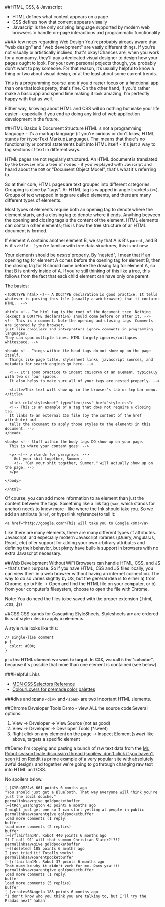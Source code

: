 ##HTML, CSS, & Javascript

* HTML defines what content appears on a page
* CSS defines how that content appears visually
* Javascript is the only scripting language supported by modern web browsers to handle on-page interactions and programmatic functionality

###A few notes regarding Web Design
You're probably already aware that "web design" and "web development" are vastly different things. If you're not visually or artistically inclined, that's okay! Chances are, when you work for a companyy, they'll pay a dedicated visual designer to design how your pages ought to look. For your own personal projects though, you probably don't want to pay someone. For that reason, it's usually helpful to know a thing or two about visual design, or at the least about some current trends.

This is a programming course, and if you'd rather focus on a functional app than one that looks pretty, that's fine. On the other hand, if you'd rather make a basic app and spend time making it look amazing, I'm perfectly happy with that as well.

Either way, knowing about HTML and CSS will do nothing but make your life easier - especially if you end up doing any kind of web application development in the future.

##HTML Basics & Document Structure
HTML is not a programming language - it's a markup language (if you're curious or don't know, HTML stands for *H*yper*T*ext *M*arkup *L*anguage). That means that there's no functionality or control statements built into HTML itself - it's just a way to tag sections of text in different ways.

HTML pages are not regularly structured. An HTML document is translated by the browser into a tree of nodes - if you've played with Javacript and heard about the `DOM` or "Document Object Model", that's what it's referring to.

So at their core, HTML pages are text grouped into different categories. Grouping is done by "tags". An HTML tag is wrapped in angle brackets (`<>`). Groups of text wrapped in tags are called elements, and there are many different types of elements.

Most types of elements require both an opening tag to denote where the element starts, and a closing tag to denote where it ends. Anything between the opening and closing tags is the content of the element. HTML elements can contain other elements; this is how the tree structure of an HTML document is formed.

If element A contains another element B, we say that A is B's `parent`, and B is A's `child` - if you're familiar with tree data structures, this is not new.

Your elements should be *nested* properly. By "nested", I mean that if an opening tag for element A comes before the opening tag for element B, then the closing tag for B should come before the closing tag for element A, so that B is entirely inside of A. If you're still thinking of this like a tree, this follows from the fact that each child element can have only one parent.

The basics:
```
<!DOCTYPE html> <!-- A DOCTYPE declaration is good practice. It tells whatever is parsing this file (usually a web browser) that it contains HTML.  -->

<html> <!-- The html tag is the root of the document tree. Nothing (except a DOCTYPE declaration) should come before or after it. -->
<!-- This is a comment. Note the opening and closing tags. Comments are ignored by the browser,
just like compilers and interpreters ignore comments in programming languages.
They can span multiple lines. HTML largely ignores/collapses whitespace. -->

<head> <!-- Things within the head tags do not show up on the page itself.
  Things like page title, stylesheet links, javascript sources, and metadata for search engines go here. -->

  <!-- It's good practice to indent children of an element, typically with two or four spaces.
  It also helps to make sure all of your tags are nested properly. -->

  <title>This text will show up in the browser's tab or top bar menu.</title>

  <link rel="stylesheet" type="text/css" href="style.css">
  <!-- This is an example of a tag that does not require a closing tag. 
  It links to an external CSS file (by the content of the href attribute) and
  tells the document to apply those styles to the elements in this document. -->
</head>

<body> <!-- Stuff within the body tags DO show up on your page.
  This is where your content goes! -->
  
  <p> <!-- p stands for paragraph. -->
    Get your shit together, Summer.
    <!-- "Get your shit together, Summer." will actually show up on the page. -->
  </p>
  
</body>

</html>
```

Of course, you can add more information to an element than just the content between the tags. Something like a link tag (`<a>`, which stands for anchor) needs to know more - like where the link should take you. So we add an attribute (`href`, or *h*yperlink *ref*erence) to tell it:
```
<a href="http://google.com">This will take you to Google.com!</a>
```

Like there are many elements, there are many different types of attributes. Javascript, and especially modern Javascript libraries (jQuery, AngularJs, React, etc) offer support for adding your own arbitrary attributes and defining their behavior, but plenty have built-in support in browsers with no extra Javascript necessary.

##Web Development Without WiFi
Browsers can handle HTML, CSS, and JS - that's their purpose. So if you have HTML, CSS and JS files locally, you can view them in a web browser without having an internet connection. The way to do so varies slightly by OS, but the general idea is to either a) from Chrome, go to File -> Open and find the HTML file on your computer, or b) from your computer's filesystem, choose to open the file with Chrome.

Note: You do need the files to be saved with the proper extension (.html, .css, .js) 

##CSS
CSS stands for *C*ascading *S*tyle*S*heets. Stylesheets are are ordered lists of style rules to apply to elements.

A style rule looks like this:
```
// single-line comment
p {
  color: #000;
}
```
`p` is the HTML element we want to target. In CSS, we call it the "selector", because it's possible that more than one element is contained (see below). 

###Helpful Links

  * [MDN CSS Selectors Reference](https://developer.mozilla.org/en-US/docs/Web/Guide/CSS/Getting_started/Selectors)
  * [ColourLovers for premade color palettes](http://www.colourlovers.com/palettes)

###divs and spans
`<div>` and `<span>` are two important HTML elements.

##Chrome Developer Tools Demo - view ALL the source code
Several options:
1) View -> Developer -> View Source (not as good)
2) View -> Developer -> Developer Tools (*sweet)
3) Right click on any element on the page -> Inspect Element (*sweet* like above, targets a specific element

##Demo
I'm copying and pasting a bunch of raw text data from the [Mr. Robot season finale discussion thread (spoilers, don't click if you haven't seen it)](https://www.reddit.com/r/MrRobot/comments/3jfpuu/mr_robot_s1e10_eps110_zer0dayavi_official/) on Reddit (a prime example of a very popular site with absolutely awful design), and together we're going to go through changing raw text into HTML and CSS.

No spoilers below.

```
[–]XYEaQMZJvS 661 points 6 months ago 
"You should just get a BlueTooth. That way everyone will think you're just the local douche."
permalinksavegive goldpocketbuffer
[–]tRon_washington 43 points 6 months ago 
I might just get one so I can start yelling at people in public
permalinksaveparentgive goldpocketbuffer
load more comments (1 reply)
buffer
load more comments (2 replies)
buffer
[–]rflairfan1Mr. Robot 440 points 6 months ago 
If I call 911 will that summon Christian Slater?!?!?
permalinksavegive goldpocketbuffer
[–][deleted] 185 points 6 months ago 
I just tried it! Totally works!
permalinksaveparentpocketbuffer
[–]rflairfan1Mr. Robot 37 points 6 months ago 
That must be why it didn't work for me. Damn you!!!!
permalinksaveparentgive goldpocketbuffer
load more comments (1 reply)
buffer
load more comments (5 replies)
buffer
[–]zcrates66Angela 183 points 6 months ago 
"I don't know who you think you are talking to, but I'll try the Pradas next" hahah
```
